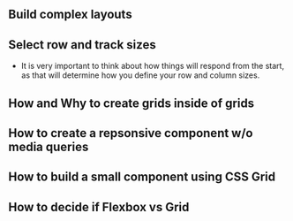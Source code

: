 ## Build complex layouts


## Select row and track sizes

- It is very important to think about how things will respond from the start, as that will determine how you define your row and column sizes.

## How and Why to create grids inside of grids

## How to create a repsonsive component w/o media queries

## How to build a small component using CSS Grid

## How to decide if Flexbox vs Grid